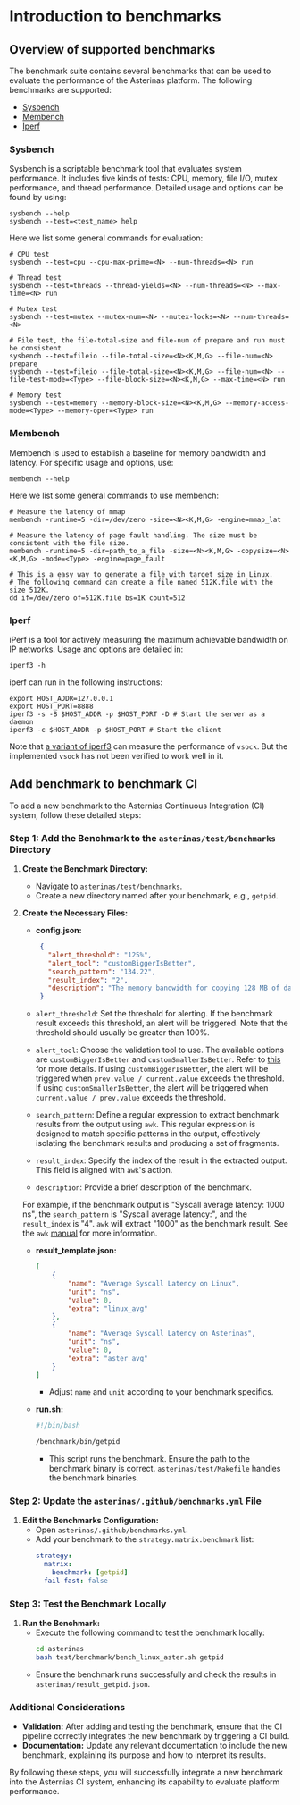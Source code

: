 # Introduction to benchmarks

## Overview of supported benchmarks
The benchmark suite contains several benchmarks that can be used to evaluate the performance of the Asterinas platform. The following benchmarks are supported:

- [Sysbench](#Sysbench)
- [Membench](#Membench)
- [Iperf](#Iperf)

### Sysbench
Sysbench is a scriptable benchmark tool that evaluates system performance. It includes five kinds of tests: CPU, memory, file I/O, mutex performance, and thread performance. Detailed usage and options can be found by using:
```shell
sysbench --help
sysbench --test=<test_name> help
``` 
Here we list some general commands for evaluation:
```shell
# CPU test
sysbench --test=cpu --cpu-max-prime=<N> --num-threads=<N> run

# Thread test
sysbench --test=threads --thread-yields=<N> --num-threads=<N> --max-time=<N> run

# Mutex test
sysbench --test=mutex --mutex-num=<N> --mutex-locks=<N> --num-threads=<N>

# File test, the file-total-size and file-num of prepare and run must be consistent 
sysbench --test=fileio --file-total-size=<N><K,M,G> --file-num=<N> prepare
sysbench --test=fileio --file-total-size=<N><K,M,G> --file-num=<N> --file-test-mode=<Type> --file-block-size=<N><K,M,G> --max-time=<N> run

# Memory test
sysbench --test=memory --memory-block-size=<N><K,M,G> --memory-access-mode=<Type> --memory-oper=<Type> run
```

### Membench
Membench is used to establish a baseline for memory bandwidth and latency. For specific usage and options, use:
```shell
membench --help
``` 
Here we list some general commands to use membench:
```shell
# Measure the latency of mmap
membench -runtime=5 -dir=/dev/zero -size=<N><K,M,G> -engine=mmap_lat

# Measure the latency of page fault handling. The size must be consistent with the file size.
membench -runtime=5 -dir=path_to_a_file -size=<N><K,M,G> -copysize=<N><K,M,G> -mode=<Type> -engine=page_fault 

# This is a easy way to generate a file with target size in Linux.
# The following command can create a file named 512K.file with the size 512K.
dd if=/dev/zero of=512K.file bs=1K count=512
```

### Iperf
iPerf is a tool for actively measuring the maximum achievable bandwidth on IP networks. Usage and options are detailed in:
```shell
iperf3 -h
``` 
iperf can run in the following instructions:
```shell
export HOST_ADDR=127.0.0.1
export HOST_PORT=8888
iperf3 -s -B $HOST_ADDR -p $HOST_PORT -D # Start the server as a daemon
iperf3 -c $HOST_ADDR -p $HOST_PORT # Start the client
```
Note that [a variant of iperf3](https://github.com/stefano-garzarella/iperf-vsock) can measure the performance of `vsock`. But the implemented `vsock` has not been verified to work well in it.

## Add benchmark to benchmark CI

To add a new benchmark to the Asternias Continuous Integration (CI) system, follow these detailed steps:

### Step 1: Add the Benchmark to the `asterinas/test/benchmarks` Directory

1. **Create the Benchmark Directory:**
   - Navigate to `asterinas/test/benchmarks`.
   - Create a new directory named after your benchmark, e.g., `getpid`.

2. **Create the Necessary Files:**
   - **config.json:**
     ```json
      {
        "alert_threshold": "125%",
        "alert_tool": "customBiggerIsBetter",
        "search_pattern": "134.22",
        "result_index": "2",
        "description": "The memory bandwidth for copying 128 MB of data on a single processor using the fcp (fast copy) method."
      }
     ```
     
    - `alert_threshold`: Set the threshold for alerting. If the benchmark result exceeds this threshold, an alert will be triggered. Note that the threshold should usually be greater than 100%.
    - `alert_tool`: Choose the validation tool to use. The available options are `customBiggerIsBetter` and `customSmallerIsBetter`. Refer to [this](https://github.com/benchmark-action/github-action-benchmark?tab=readme-ov-file#tool-required) for more details. If using `customBiggerIsBetter`, the alert will be triggered when `prev.value / current.value` exceeds the threshold. If using `customSmallerIsBetter`, the alert will be triggered when `current.value / prev.value` exceeds the threshold.
    - `search_pattern`: Define a regular expression to extract benchmark results from the output using `awk`. This regular expression is designed to match specific patterns in the output, effectively isolating the benchmark results and producing a set of fragments.
    - `result_index`: Specify the index of the result in the extracted output. This field is aligned with `awk`'s action.
    - `description`: Provide a brief description of the benchmark.

    For example, if the benchmark output is "Syscall average latency: 1000 ns", the `search_pattern` is "Syscall average latency:", and the `result_index` is "4". `awk` will extract "1000" as the benchmark result. See the `awk` [manual](https://www.gnu.org/software/gawk/manual/gawk.html#Getting-Started) for more information.


   - **result_template.json:**
     ```json
     [
         {
             "name": "Average Syscall Latency on Linux",
             "unit": "ns",
             "value": 0,
             "extra": "linux_avg"
         },
         {
             "name": "Average Syscall Latency on Asterinas",
             "unit": "ns",
             "value": 0,
             "extra": "aster_avg"
         }
     ]
     ```
     - Adjust `name` and `unit` according to your benchmark specifics.

   - **run.sh:**
     ```bash
     #!/bin/bash

     /benchmark/bin/getpid
     ```
     - This script runs the benchmark. Ensure the path to the benchmark binary is correct. `asterinas/test/Makefile` handles the benchmark binaries.

### Step 2: Update the `asterinas/.github/benchmarks.yml` File

1. **Edit the Benchmarks Configuration:**
   - Open `asterinas/.github/benchmarks.yml`.
   - Add your benchmark to the `strategy.matrix.benchmark` list:
     ```yaml
     strategy:
       matrix:
         benchmark: [getpid]
       fail-fast: false
     ```

### Step 3: Test the Benchmark Locally

1. **Run the Benchmark:**
   - Execute the following command to test the benchmark locally:
     ```bash
     cd asterinas
     bash test/benchmark/bench_linux_aster.sh getpid
     ```
   - Ensure the benchmark runs successfully and check the results in `asterinas/result_getpid.json`.

### Additional Considerations

- **Validation:** After adding and testing the benchmark, ensure that the CI pipeline correctly integrates the new benchmark by triggering a CI build.
- **Documentation:** Update any relevant documentation to include the new benchmark, explaining its purpose and how to interpret its results.

By following these steps, you will successfully integrate a new benchmark into the Asternias CI system, enhancing its capability to evaluate platform performance.

